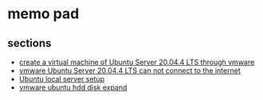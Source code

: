 # memo pad
## sections

- [create a virtual machine of Ubuntu Server 20.04.4 LTS through vmware](./ubuntu/virtual-machine-create.md)
- [vmware Ubuntu Server 20.04.4 LTS can not connect to the internet](./ubuntu/can-not-connect-to-internet.md)
- [Ubuntu local server setup](./ubuntu/local-server-setup.md) 
- [vmware ubuntu hdd disk expand](./ubuntu/vmware-ubuntu-hdd-expand.md)
